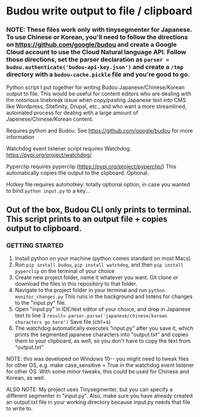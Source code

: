 # Budou write output to file / clipboard 

### NOTE: These files work only with tinysegmenter for Japanese. To use Chinese or Korean, you'll need to follow the directions on https://github.com/google/budou and create a Google Cloud account to use the Cloud Natural language API. Follow those directions, set the parser declaration as `parser = budou.authenticate('budou-api-key.json')` and create a `/tmp` directory with a `budou-cache.pickle` file and you're good to go.

Python script I put together for writing Budou Japanese/Chinese/Korean output to file. This would be useful for content editors who are dealing with the notorious linebreak issue when copy/pasting Japanese text into CMS like Wordpress, Sitefinity, Drupal, etc., and who want a more streamlined, automated process for dealing with a large amount of Japenese/Chinese/Korean content. 

Requires python and Budou. See https://github.com/google/budou for more information 

Watchdog event listener script requires Watchdog. https://pypi.org/project/watchdog/

Pyperclip requires pyperclip (https://pypi.org/project/pyperclip/) This automatically copies the output to the clipboard. Optional. 

Hotkey file requires autohotkey: totally optional option, in case you wanted to bind `python input.py` to a key...

## Out of the box, Budou CLI only prints to terminal. This script prints to an output file + copies output to clipboard.

### GETTING STARTED
1) Install python on your machine (python comes standard on most Macs)
2) Run `pip install budou`, `pip install watchdog`, and then `pip install pyperclip` on the terminal of your choice
3) Create new project folder, name it whatever you want. Git clone or download the files in this repository to that folder.
4) Navigate to the project folder in your terminal and run `python monitor_changes.py` This runs in the background and listens for changes to the "input.py" file.
5) Open "input.py" in IDE/text editor of your choice, and drop in Japanese text to line 3 `result= parser.parse('japanese/chinese/korean characters go here')` Save file (ctrl+s)
6) The watchdog automatically executes "input.py" after you save it, which prints the segmented japanese characters into "output.txt" and copies them to your clipboard, as well, so you don't have to copy the text from "output.txt"

NOTE: this was developed on Windows 10-- you might need to tweak files for other OS, e.g. make case_sensitive = True in the watchdog event listener for other OS. With some minor tweaks, this could be used for Chinese and Korean, as well. 

ALSO NOTE: My project uses Tinysegmenter, but you can specify a different segmenter in "input.py". Also, make sure you have already created an output.txt file in your working directory because input.py needs that file to write to. 
